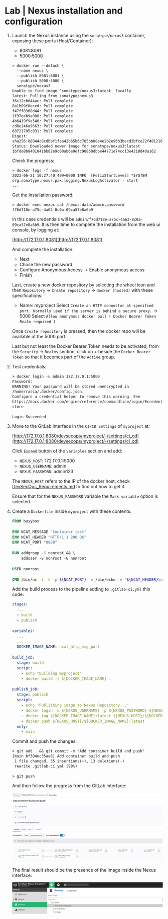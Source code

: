 # Lab | Nexus installation and configuration

1. Launch the Nexus instance using the `sonatype/nexus3` container, exposing
   these ports (Host/Container):
   - 8081:8081
   - 5000:5000

   ```console
   > docker run --detach \
     --name nexus \
     --publish 8081:8081 \
     --publish 5000:5000 \
     sonatype/nexus3
   Unable to find image 'sonatype/nexus3:latest' locally
   latest: Pulling from sonatype/nexus3
   36c12cb044ac: Pull complete 
   8a1b09f0eced: Pull complete 
   f47ff8368d44: Pull complete 
   1f37eeb9a088: Pull complete 
   4b6419f9a540: Pull complete 
   cd8e246a9663: Pull complete 
   68721705c831: Pull complete 
   Digest: sha256:88044c8cdbbf1fea42b65b6c785bb88e4e2b2e96b3becd2bfce22f481216a951
   Status: Downloaded newer image for sonatype/nexus3:latest
   1bfde8b8401841bb82e9c00ab6e0efc90860dbbe44771e74cc13e4218d4da162
   ```

   Check the progress:

   ```console
   > docker logs -f nexus
   2023-06-21 10:27:40,499+0000 INFO  [FelixStartLevel] *SYSTEM org.sonatype.nexus.pax.logging.NexusLogActivator - start
   ...
   ```

   Get the installation password:

   ```console
   > docker exec nexus cat /nexus-data/admin.password
   f76d718e-a75c-4a62-8c0a-09ca57e8a6b9
   ```

   In this case credentials will be `admin/f76d718e-a75c-4a62-8c0a-09ca57e8a6b9`.
   It is then time to complete the installation from the web ui console, by logging at:

   [http://172.17.0.1:8081](http://172.17.0.1:8081)

   And complete the installation:

   - Next
   - Chose the new password
   - Configure Anonymous Access -> Enable anonymous access
   - Finish

   Last, create a new docker repository by selecting the wheel icon and then
   `Repository` -> `Create repository` -> `docker (hosted)` with these
   specifications:

   - Name: myproject
     Select `Create an HTTP connector at specified port. Normally used if the server is behind a secure proxy.` -> 5000
     Select `Allow anonymous docker pull ( Docker Bearer Token Realm required )`

   Once `Create repository` is pressed, then the docker repo will be available at
   the 5000 port.

   Last but not least the Docker Bearer Token needs to be activated, from the
   `Security` -> `Realms` section, click on + beside the `Docker Bearer Token` 
   so that it becomes part of the `Active` group.

2. Test credentials:

   ```console
   > docker login -u admin 172.17.0.1:5000
   Password: 
   WARNING! Your password will be stored unencrypted in /home/rasca/.docker/config.json.
   Configure a credential helper to remove this warning. See
   https://docs.docker.com/engine/reference/commandline/login/#credentials-store
   
   Login Succeeded
   ```

3. Move to the GitLab interface in the `CI/CD Settings` of `myproject` at:

   [http://172.17.0.1:8080/devsecops/myproject/-/settings/ci_cd](http://172.17.0.1:8080/devsecops/myproject/-/settings/ci_cd)

   Click `Expand` button of the `Variables` section and add:

   - `NEXUS_HOST`: 172.17.0.1:5000
   - `NEXUS_USERNAME`: admin
   - `NEXUS_PASSWORD`: admin123

   The `NEXUS_HOST` refers to the IP of the docker host, check
   [DevSecOps_Requirements.md](DevSecOps_Requirements.md) to find out how to get it.

   Ensure that for the `NEXUS_PASSWORD` variable the `Mask variable` option is
   selected.

4. Create a `Dockerfile` inside `myproject` with these contents:

   ```dockerfile
   FROM busybox                                                                    
                                                                                
   ENV NCAT_MESSAGE "Container test"                                               
   ENV NCAT_HEADER "HTTP/1.1 200 OK"                                               
   ENV NCAT_PORT "8888"                                                            
                                                                                   
   RUN addgroup -S nonroot && \                                                    
       adduser -S nonroot -G nonroot                                               
                                                                                   
   USER nonroot                                                                    
                                                                                   
   CMD /bin/nc -l -k -p ${NCAT_PORT} -e /bin/echo -e "${NCAT_HEADER}\n\n${NCAT_MESSAGE}"
   ```

   Add the build process to the pipeline adding to `.gitlab-ci.yml` this code:

   ```yaml
   stages:
     ...
     - build
     - publish
   
   variables:
     ...
     ...
     DOCKER_IMAGE_NAME: ncat_http_msg_port
   
   build_job:
     stage: build
     script:
       - echo "Building myproject"
       - docker build -t ${DOCKER_IMAGE_NAME} .
   
   publish_job:
     stage: publish
     script:
       - echo "Publishing image to Nexus Repository..."
       - docker login -u ${NEXUS_USERNAME} -p ${NEXUS_PASSWORD} ${NEXUS_HOST}
       - docker tag ${DOCKER_IMAGE_NAME}:latest ${NEXUS_HOST}/${DOCKER_IMAGE_NAME}:latest
       - docker push ${NEXUS_HOST}/${DOCKER_IMAGE_NAME}:latest
     only:
       - main
   ```

   Commit and push the changes:

   ```console
   > git add . && git commit -m "Add container build and push"
   [main bf304ec35aa8] Add container build and push
    1 file changed, 35 insertions(+), 13 deletions(-)
    rewrite .gitlab-ci.yml (98%)

   > git push
   ```

   And then follow the progress from the GitLab interface:
 
   ![DevSecOps_04_Nexus_GitLab-CI.png](images/DevSecOps_04_Nexus_GitLab-CI.png)

   The final result should be the presence of the image inside the Nexus
   interface:

   ![DevSecOps_04_Nexus_Image.png](images/DevSecOps_04_Nexus_Image.png)
